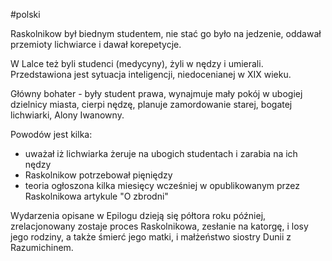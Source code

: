 #polski 

Raskolnikow był biednym studentem, nie stać go było na jedzenie, oddawał przemioty lichwiarce i dawał korepetycje.

W Lalce też byli studenci (medycyny), żyli w nędzy i umierali.
Przedstawiona jest sytuacja inteligencji, niedocenianej w XIX wieku.

Główny bohater - były student prawa, wynajmuje mały pokój w ubogiej dzielnicy miasta, cierpi nędzę, planuje zamordowanie starej, bogatej lichwiarki, Alony Iwanowny.

Powodów jest kilka:
- uważał iż lichwiarka żeruje na ubogich studentach i zarabia na ich nędzy
- Raskolnikow potrzebował pięniędzy
- teoria ogłoszona kilka miesięcy wcześniej w opublikowanym przez Raskolnikowa artykule "O zbrodni"

Wydarzenia opisane w Epilogu dzieją się półtora roku później, zrelacjonowany zostaje proces Raskolnikowa, zesłanie na katorgę, i losy jego rodziny, a także śmierć jego matki, i małżeństwo siostry Dunii z Razumichinem.

